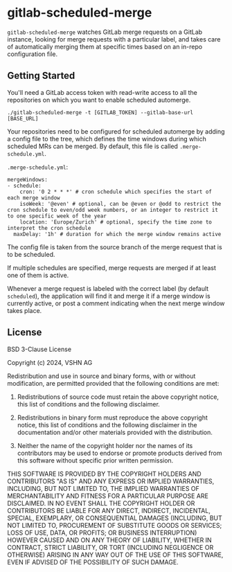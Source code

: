 # gitlab-scheduled-merge

`gitlab-scheduled-merge` watches GitLab merge requests on a GitLab instance, looking for merge requests with a particular label, and takes care of automatically merging them at specific times based on an in-repo configuration file.

## Getting Started

You'll need a GitLab access token with read-write access to all the repositories on which you want to enable scheduled automerge.

```
./gitlab-scheduled-merge -t [GITLAB_TOKEN] --gitlab-base-url [BASE_URL]
```

Your repositories need to be configured for scheduled automerge by adding a config file to the tree, which defines the time windows during which scheduled MRs can be merged.
By default, this file is called `.merge-schedule.yml`.

`.merge-schedule.yml`:
```
mergeWindows:
- schedule:
    cron: '0 2 * * *' # cron schedule which specifies the start of each merge window
    isoWeek: '@even' # optional, can be @even or @odd to restrict the cron schedule to even/odd week numbers, or an integer to restrict it to one specific week of the year
    location: 'Europe/Zurich' # optional, specify the time zone to interpret the cron schedule
  maxDelay: '1h' # duration for which the merge window remains active
```

The config file is taken from the source branch of the merge request that is to be scheduled.

If multiple schedules are specified, merge requests are merged if at least one of them is active.

Whenever a merge request is labeled with the correct label (by default `scheduled`), the application will find it and merge it if a merge window is currently active, or post a comment indicating when the next merge window takes place.

## License

BSD 3-Clause License

Copyright (c) 2024, VSHN AG

Redistribution and use in source and binary forms, with or without
modification, are permitted provided that the following conditions are met:

1. Redistributions of source code must retain the above copyright notice, this
   list of conditions and the following disclaimer.

2. Redistributions in binary form must reproduce the above copyright notice,
   this list of conditions and the following disclaimer in the documentation
   and/or other materials provided with the distribution.

3. Neither the name of the copyright holder nor the names of its
   contributors may be used to endorse or promote products derived from
   this software without specific prior written permission.

THIS SOFTWARE IS PROVIDED BY THE COPYRIGHT HOLDERS AND CONTRIBUTORS "AS IS"
AND ANY EXPRESS OR IMPLIED WARRANTIES, INCLUDING, BUT NOT LIMITED TO, THE
IMPLIED WARRANTIES OF MERCHANTABILITY AND FITNESS FOR A PARTICULAR PURPOSE ARE
DISCLAIMED. IN NO EVENT SHALL THE COPYRIGHT HOLDER OR CONTRIBUTORS BE LIABLE
FOR ANY DIRECT, INDIRECT, INCIDENTAL, SPECIAL, EXEMPLARY, OR CONSEQUENTIAL
DAMAGES (INCLUDING, BUT NOT LIMITED TO, PROCUREMENT OF SUBSTITUTE GOODS OR
SERVICES; LOSS OF USE, DATA, OR PROFITS; OR BUSINESS INTERRUPTION) HOWEVER
CAUSED AND ON ANY THEORY OF LIABILITY, WHETHER IN CONTRACT, STRICT LIABILITY,
OR TORT (INCLUDING NEGLIGENCE OR OTHERWISE) ARISING IN ANY WAY OUT OF THE USE
OF THIS SOFTWARE, EVEN IF ADVISED OF THE POSSIBILITY OF SUCH DAMAGE.
